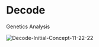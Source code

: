# Decode
Genetics Analysis 

![Decode-Initial-Concept-11-22-22](https://user-images.githubusercontent.com/22214754/203502839-a5f4c442-2150-4c51-8312-b1ccf544c1b7.gif)  
